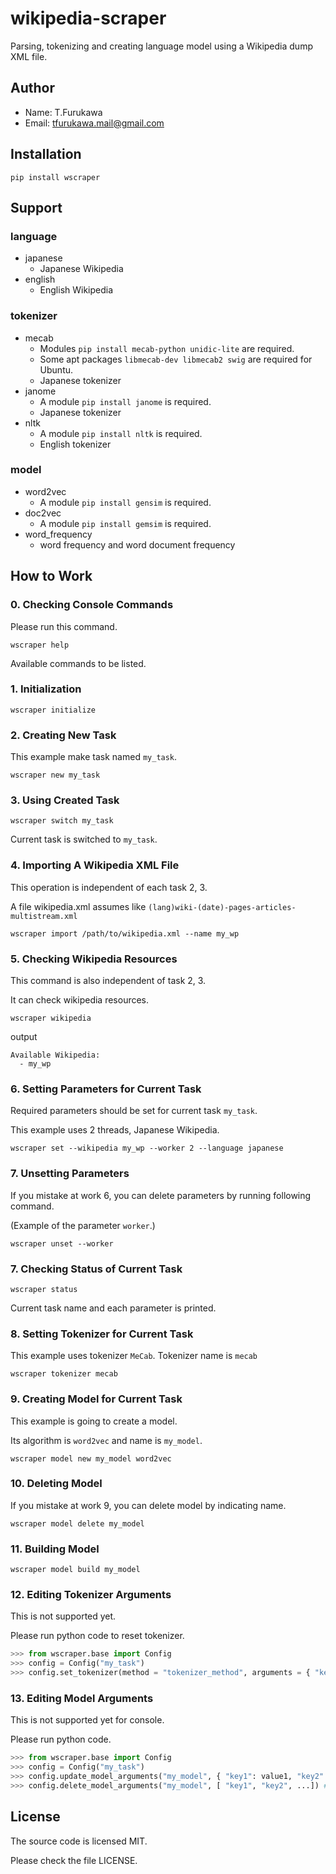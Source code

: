 # wikipedia-scraper

Parsing, tokenizing and creating language model using a Wikipedia dump XML file.

## Author

- Name: T.Furukawa
- Email: tfurukawa.mail@gmail.com

## Installation

```shell
pip install wscraper
```

## Support

### language

- japanese
  - Japanese Wikipedia
- english
  - English Wikipedia

### tokenizer

- mecab
  - Modules `pip install mecab-python unidic-lite` are required.
  - Some apt packages `libmecab-dev libmecab2 swig` are required for Ubuntu.
  - Japanese tokenizer
- janome
  - A module `pip install janome` is required.
  - Japanese tokenizer
- nltk
  - A module `pip install nltk` is required.
  - English tokenizer

### model

- word2vec
  - A module `pip install gensim` is required.
- doc2vec
  - A module `pip install gemsim` is required.
- word_frequency
  - word frequency and word document frequency

## How to Work

### 0. Checking Console Commands

Please run this command.

```shell
wscraper help
```

Available commands to be listed.

### 1. Initialization

```shell
wscraper initialize
```

### 2. Creating New Task

This example make task named `my_task`.

```shell
wscraper new my_task
```

### 3. Using Created Task

```shell
wscraper switch my_task
```

Current task is switched to `my_task`.

### 4. Importing A Wikipedia XML File

This operation is independent of each task 2, 3.

A file wikipedia.xml assumes like `(lang)wiki-(date)-pages-articles-multistream.xml`

```shell
wscraper import /path/to/wikipedia.xml --name my_wp
```

### 5. Checking Wikipedia Resources

This command is also independent of task 2, 3.

It can check wikipedia resources.

```shell
wscraper wikipedia
```

output
```text
Available Wikipedia:
  - my_wp
```

### 6. Setting Parameters for Current Task

Required parameters should be set for current task `my_task`.

This example uses 2 threads, Japanese Wikipedia.

```
wscraper set --wikipedia my_wp --worker 2 --language japanese
```

### 7. Unsetting Parameters

If you mistake at work 6, you can delete parameters by running following command.

(Example of the parameter `worker`.)

```
wscraper unset --worker
```

### 7. Checking Status of Current Task

```
wscraper status
```

Current task name and each parameter is printed.

### 8. Setting Tokenizer for Current Task

This example uses tokenizer `MeCab`. Tokenizer name is `mecab`

```
wscraper tokenizer mecab
```

### 9. Creating Model for Current Task

This example is going to create a model.

Its algorithm is `word2vec` and name is `my_model`.

```
wscraper model new my_model word2vec
```

### 10. Deleting Model

If you mistake at work 9, you can delete model by indicating name.

```
wscraper model delete my_model
```

### 11. Building Model

```
wscraper model build my_model
```

### 12. Editing Tokenizer Arguments

This is not supported yet.

Please run python code to reset tokenizer.

```python
>>> from wscraper.base import Config
>>> config = Config("my_task")
>>> config.set_tokenizer(method = "tokenizer_method", arguments = { "key1": value1, "key2": value2, ... })
```

### 13. Editing Model Arguments

This is not supported yet for console.

Please run python code.

```python
>>> from wscraper.base import Config
>>> config = Config("my_task")
>>> config.update_model_arguments("my_model", { "key1": value1, "key2": value2, ... })
>>> config.delete_model_arguments("my_model", [ "key1", "key2", ...]) # if you want to delete parameters
```

## License

The source code is licensed MIT.

Please check the file LICENSE.
